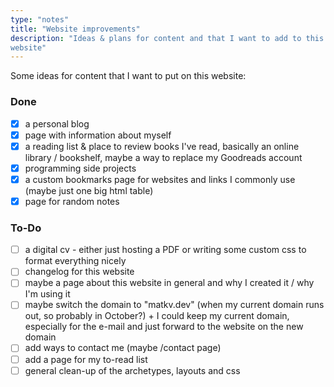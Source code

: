 ```yaml
---
type: "notes"
title: "Website improvements"
description: "Ideas & plans for content and that I want to add to this 
website"
---
```


Some ideas for content that I want to put on this website:

### Done 

- [x] a personal blog
- [x] page with information about myself
- [x] a reading list & place to review books I've read, basically an online library / bookshelf,
maybe a way to replace my Goodreads account
- [x] programming side projects
- [x] a custom bookmarks page for websites and links I commonly use (maybe just one big html table)
- [x] page for random notes

### To-Do

- [ ] a digital cv - either just hosting a PDF or writing some custom css to format everything nicely
- [ ] changelog for this website
- [ ] maybe a page about this website in general and why I created it / why I'm using it
- [ ] maybe switch the domain to "matkv.dev" (when my current domain runs out, so probably in October?) + I could keep my current domain, especially for the e-mail and just forward to the website on the new domain
- [ ] add ways to contact me (maybe /contact page)
- [ ] add a page for my to-read list
- [ ] general clean-up of the archetypes, layouts and css